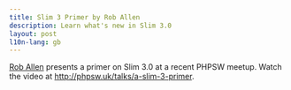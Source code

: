 ```yaml
---
title: Slim 3 Primer by Rob Allen
description: Learn what's new in Slim 3.0
layout: post
l10n-lang: gb
---
```


[Rob Allen](http://akrabat.com/) presents a primer on Slim 3.0 at a recent PHPSW meetup. Watch the video at <http://phpsw.uk/talks/a-slim-3-primer>.
